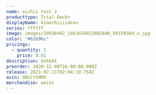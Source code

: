 ```yaml
---
name: oishii test 2
producttype: Trial Deck+
displayName: kimochiiiidesu
series: ffffff
image: images/20930462_1461654923882686_89150304_o.jpg
color: "#62b96c"
pricings:
  - quantity: 1
    price: 0.01
description: kkkkkk
preorder: 2020-12-09T16:00:00.000Z
release: 2021-02-11T02:04:19.758Z
asin: UBsCrhHMX
merchandise: weiss
---
```

